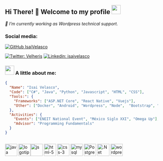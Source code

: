 <h2 >  Hi There! 👋 Welcome to my profile <img src="https://i.postimg.cc/LXYypWgj/cursed-dino.gif" width="30"/> </h2>


<p><em>🔭 I’m currently working as Wordpress technical support.</em></p>

### Social media:
[![GitHub IsaiVelasco](https://img.shields.io/github/followers/IsaiVelasco?label=follow&style=social)](https://github.com/IsaiVelasco)

[![Twitter: Velheris](https://img.shields.io/twitter/follow/Velheris?style=social)](https://twitter.com/Velheris)
[![Linkedin: isaivelasco](https://img.shields.io/badge/-IsaiVelasco-blue?style=flat-square&logo=Linkedin&logoColor=white&link=https://www.linkedin.com/in/isaivelasco/)](https://www.linkedin.com/in/isaivelasco/)

<!-- 
[![GitHub IsaiVelasco](https://img.shields.io/github/followers/IsaiVelasco?label=follow&style=social)](https://github.com/IsaiVelasco)
<a href="https://twitter.com/Velheris">
  <img align="left" alt="Isai Velasco | Twitter" width="22px" src="https://raw.githubusercontent.com/peterthehan/peterthehan/master/assets/twitter.svg" />
</a>
<a href="https://www.linkedin.com/in/isaivelasco/">
  <img align="left" alt="Isai's LinkedIN" width="22px" src="https://raw.githubusercontent.com/peterthehan/peterthehan/master/assets/linkedin.svg" />
</a>
<br/> <br/>
-->

### <img src="https://i.postimg.cc/xTDwmcxL/linux.png" width="30"> A little about me:

```json
{
  "Name": "Isai Velasco",
  "Code": ["C#", "Java", "Python", "Javascript", "HTML", "CSS"],
  "Tools:": {
    "Frameworks": ["ASP.NET Core", "React Native", "Vuejs"],
    "Other": ["Docker", "Android", "Wordpress", "Node",  "Bootstrap", "SQL Server"]
  },
  "Activities": {
    "Events": ["ENEIT National Event", "México Siglo XXI", "Omega Up"],
    "Advisor": "Programming Fundamentals"
  }
}

```

##
<img src="https://i.postimg.cc/htfQMmPN/java.png" alt="java" width=40px;/> <img src="https://i.postimg.cc/9FX7RK3m/c.png" alt="logotipo-de-c"  width=40px;/><img src="https://i.postimg.cc/CMs8KYQr/js.png" alt="js" width=40px; /> <img src="https://i.postimg.cc/Kv9gnfFn/html-5.png" alt="html-5" width=40px;/> <img src="https://i.postimg.cc/Qdw9zMFC/css-3.png" alt="css-3" width=40px;/> <img src="https://i.postimg.cc/J04X29YK/mysql.png" alt="mysql" width=40px;/> <img src="https://i.postimg.cc/Y2bYWCjP/postgre.png" alt="PostgreSQL"  width=40px;/> <img src="https://i.postimg.cc/7PXDrfZm/visual-basico.png" alt=".Net Core" width=40px;/> <img src="https://i.postimg.cc/vTqnF3py/wordpress.png" alt="wordpress" width=40px;/> 
<!-- 
**IsaiVelasco/IsaiVelasco** is a ✨ _special_ ✨ repository because its `README.md` (this file) appears on your GitHub profile.

Here are some ideas to get you started:

- 🔭 I’m currently working on ...
- 🌱 I’m currently learning ...
- 👯 I’m looking to collaborate on ...
- 🤔 I’m looking for help with ...
- 💬 Ask me about ...
- 📫 How to reach me: ...
- 😄 Pronouns: ...
- ⚡ Fun fact: ...
-->
